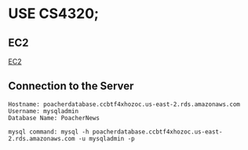 # USE CS4320;

## EC2
[EC2](ec2-52-202-88-40.compute-1.amazonaws.com)

## Connection to the Server
	Hostname: poacherdatabase.ccbtf4xhozoc.us-east-2.rds.amazonaws.com
	Username: mysqladmin
	Database Name: PoacherNews
	
	mysql command: mysql -h poacherdatabase.ccbtf4xhozoc.us-east-2.rds.amazonaws.com -u mysqladmin -p
